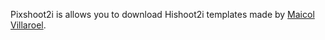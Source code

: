 Pixshoot2i is allows you to download Hishoot2i templates made by [Maicol Villaroel](https://plus.google.com/+MateoPixelDesigns).
